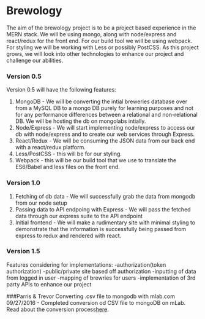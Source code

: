 # Brewology

The aim of the brewology project is to be a project based experience in the MERN stack. We will be using mongo, along with node/express and react/redux for the front end. For our build tool we will be using webpack. For styling we will be working with Less or possibly PostCSS. As this project grows, we will look into other technologies to enhance our project and challenge our abilities.

### Version 0.5

Version 0.5 will have the following features:

1. MongoDB - We will be converting the intial breweries database over from a MySQL DB to a mongo DB purely for learning purposes and not for any performance differences between a relational and non-relational DB. We will be hosting the db on mongolabs intially.
2. Node/Express - We will start implementing node/express to access our db with node/express and to create our web services through Express.
3. React/Redux - We will be consuming the JSON data from our back end with a react/redux platform.
4. Less/PostCSS - this will be for our styling. 
5. Webpack - this will be our build tool that we use to translate the ES6/Babel and less files on the front end.

### Version 1.0

1. Fetching of db data - We will successfully grab the data from mongodb from our node setup
2. Passing data to API endpoing with Express - We will pass the fetched data  through our express suite to the API endpoint
3. Initial frontend - We will make a rudimentary site with minimal styling to demonstrate that the information is successfully being passed from express to redux and rendered with react.

### Version 1.5

Features considering for implementations:
-authorization(token authorization)
-public/private site based off authorization
-inputting of data from logged in user
-mapping of brewries for users
-implementation of 3rd party APIs to enhance our project

###Parris & Trevor
Converting .csv file to mongodb with mlab.com
09/27/2016 - Completed conversion od CSV file to mongoDB on mLab. 
Read about the conversion process[here](/development_process/database.md).


